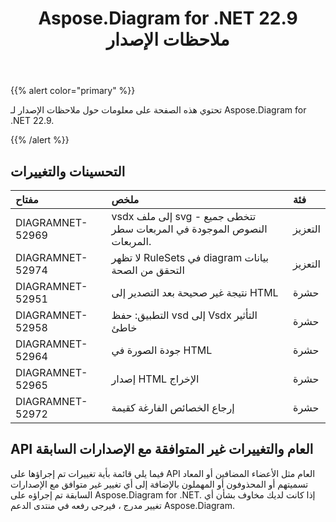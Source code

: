 ﻿---
title: Aspose.Diagram for .NET 22.9 ملاحظات الإصدار
type: docs
weight: 19
url: /ar/net/aspose-diagram-for-net-22-9-release-notes/
---
{{% alert color="primary" %}} 

تحتوي هذه الصفحة على معلومات حول ملاحظات الإصدار لـ Aspose.Diagram for .NET 22.9.

{{% /alert %}} 
## **التحسينات والتغييرات**

|**مفتاح**|**ملخص**|**فئة**|
|:- |:- |:- |
|DIAGRAMNET-52969|vsdx إلى ملف svg - تتخطى جميع النصوص الموجودة في المربعات سطر المربعات.|التعزيز|
|DIAGRAMNET-52974|لا تظهر RuleSets في diagram بيانات التحقق من الصحة|التعزيز|
|DIAGRAMNET-52951|نتيجة غير صحيحة بعد التصدير إلى HTML|حشرة|
|DIAGRAMNET-52958|التطبيق: حفظ vsd إلى Vsdx التأثير خاطئ|حشرة|
|DIAGRAMNET-52964|جودة الصورة في HTML|حشرة|
|DIAGRAMNET-52965|إصدار HTML الإخراج|حشرة|
|DIAGRAMNET-52972|إرجاع الخصائص الفارغة كقيمة|حشرة|

## **API العام والتغييرات غير المتوافقة مع الإصدارات السابقة**
فيما يلي قائمة بأية تغييرات تم إجراؤها على API العام مثل الأعضاء المضافين أو المعاد تسميتهم أو المحذوفون أو المهملون بالإضافة إلى أي تغيير غير متوافق مع الإصدارات السابقة تم إجراؤه على Aspose.Diagram for .NET. إذا كانت لديك مخاوف بشأن أي تغيير مدرج ، فيرجى رفعه في منتدى الدعم Aspose.Diagram.